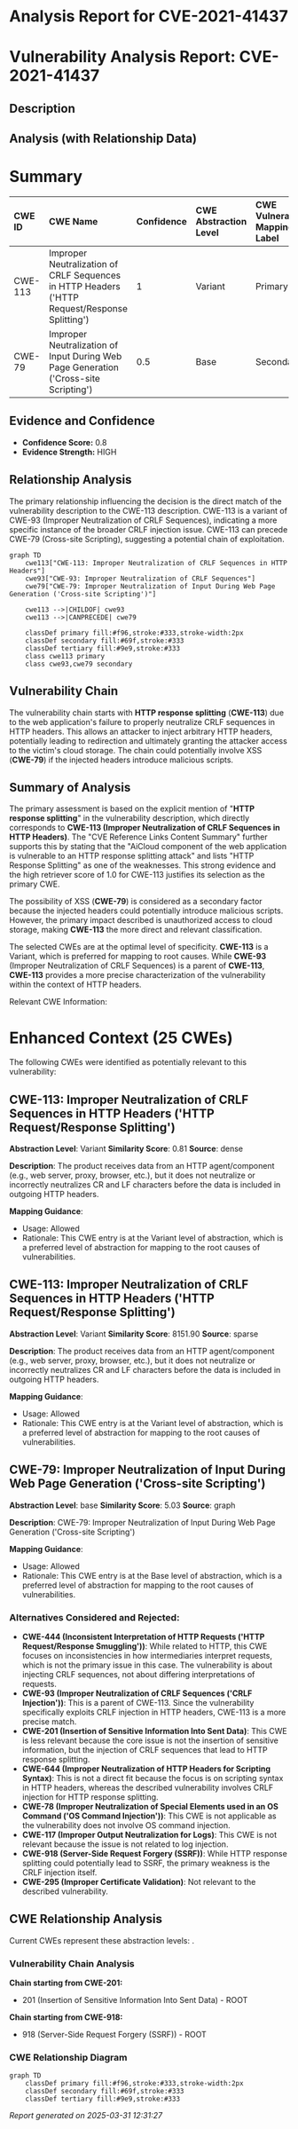 # Analysis Report for CVE-2021-41437

# Vulnerability Analysis Report: CVE-2021-41437

## Description



## Analysis (with Relationship Data)

# Summary
| CWE ID  | CWE Name                                                                                               | Confidence | CWE Abstraction Level | CWE Vulnerability Mapping Label | CWE-Vulnerability Mapping Notes |
| :-------- | :------------------------------------------------------------------------------------------------------- | :---------- | :---------------------- | :-------------------------------- | :-------------------------------- |
| CWE-113   | Improper Neutralization of CRLF Sequences in HTTP Headers ('HTTP Request/Response Splitting')          | 1          | Variant                | Primary                             | Allowed                           |
| CWE-79   | Improper Neutralization of Input During Web Page Generation ('Cross-site Scripting')          | 0.5          | Base                | Secondary                             | Allowed                           |

## Evidence and Confidence

*   **Confidence Score:** 0.8
*   **Evidence Strength:** HIGH

## Relationship Analysis
The primary relationship influencing the decision is the direct match of the vulnerability description to the CWE-113 description. CWE-113 is a variant of CWE-93 (Improper Neutralization of CRLF Sequences), indicating a more specific instance of the broader CRLF injection issue. CWE-113 can precede CWE-79 (Cross-site Scripting), suggesting a potential chain of exploitation.

```mermaid
graph TD
    cwe113["CWE-113: Improper Neutralization of CRLF Sequences in HTTP Headers"]
    cwe93["CWE-93: Improper Neutralization of CRLF Sequences"]
    cwe79["CWE-79: Improper Neutralization of Input During Web Page Generation ('Cross-site Scripting')"]

    cwe113 -->|CHILDOF| cwe93
    cwe113 -->|CANPRECEDE| cwe79
    
    classDef primary fill:#f96,stroke:#333,stroke-width:2px
    classDef secondary fill:#69f,stroke:#333
    classDef tertiary fill:#9e9,stroke:#333
    class cwe113 primary
    class cwe93,cwe79 secondary
```

## Vulnerability Chain
The vulnerability chain starts with **HTTP response splitting** (**CWE-113**) due to the web application's failure to properly neutralize CRLF sequences in HTTP headers. This allows an attacker to inject arbitrary HTTP headers, potentially leading to redirection and ultimately granting the attacker access to the victim's cloud storage. The chain could potentially involve XSS (**CWE-79**) if the injected headers introduce malicious scripts.

## Summary of Analysis
The primary assessment is based on the explicit mention of "**HTTP response splitting**" in the vulnerability description, which directly corresponds to **CWE-113 (Improper Neutralization of CRLF Sequences in HTTP Headers)**. The "CVE Reference Links Content Summary" further supports this by stating that the "AiCloud component of the web application is vulnerable to an HTTP response splitting attack" and lists "HTTP Response Splitting" as one of the weaknesses. This strong evidence and the high retriever score of 1.0 for CWE-113 justifies its selection as the primary CWE.

The possibility of XSS (**CWE-79**) is considered as a secondary factor because the injected headers could potentially introduce malicious scripts. However, the primary impact described is unauthorized access to cloud storage, making **CWE-113** the more direct and relevant classification.

The selected CWEs are at the optimal level of specificity. **CWE-113** is a Variant, which is preferred for mapping to root causes. While **CWE-93** (Improper Neutralization of CRLF Sequences) is a parent of **CWE-113**, **CWE-113** provides a more precise characterization of the vulnerability within the context of HTTP headers.

Relevant CWE Information:

# Enhanced Context (25 CWEs)
The following CWEs were identified as potentially relevant to this vulnerability:

## CWE-113: Improper Neutralization of CRLF Sequences in HTTP Headers ('HTTP Request/Response Splitting')
**Abstraction Level**: Variant
**Similarity Score**: 0.81
**Source**: dense

**Description**:
The product receives data from an HTTP agent/component (e.g., web server, proxy, browser, etc.), but it does not neutralize or incorrectly neutralizes CR and LF characters before the data is included in outgoing HTTP headers.

**Mapping Guidance**:
- Usage: Allowed
- Rationale: This CWE entry is at the Variant level of abstraction, which is a preferred level of abstraction for mapping to the root causes of vulnerabilities.

## CWE-113: Improper Neutralization of CRLF Sequences in HTTP Headers ('HTTP Request/Response Splitting')
**Abstraction Level**: Variant
**Similarity Score**: 8151.90
**Source**: sparse

**Description**:
The product receives data from an HTTP agent/component (e.g., web server, proxy, browser, etc.), but it does not neutralize or incorrectly neutralizes CR and LF characters before the data is included in outgoing HTTP headers.

**Mapping Guidance**:
- Usage: Allowed
- Rationale: This CWE entry is at the Variant level of abstraction, which is a preferred level of abstraction for mapping to the root causes of vulnerabilities.

## CWE-79: Improper Neutralization of Input During Web Page Generation ('Cross-site Scripting')
**Abstraction Level**: base
**Similarity Score**: 5.03
**Source**: graph

**Description**:
CWE-79: Improper Neutralization of Input During Web Page Generation ('Cross-site Scripting')

**Mapping Guidance**:
- Usage: Allowed
- Rationale: This CWE entry is at the Base level of abstraction, which is a preferred level of abstraction for mapping to the root causes of vulnerabilities.

### Alternatives Considered and Rejected:
- **CWE-444 (Inconsistent Interpretation of HTTP Requests ('HTTP Request/Response Smuggling'))**: While related to HTTP, this CWE focuses on inconsistencies in how intermediaries interpret requests, which is not the primary issue in this case. The vulnerability is about injecting CRLF sequences, not about differing interpretations of requests.
- **CWE-93 (Improper Neutralization of CRLF Sequences ('CRLF Injection'))**: This is a parent of CWE-113. Since the vulnerability specifically exploits CRLF injection in HTTP headers, CWE-113 is a more precise match.
- **CWE-201 (Insertion of Sensitive Information Into Sent Data)**: This CWE is less relevant because the core issue is not the insertion of sensitive information, but the injection of CRLF sequences that lead to HTTP response splitting.
- **CWE-644 (Improper Neutralization of HTTP Headers for Scripting Syntax)**: This is not a direct fit because the focus is on scripting syntax in HTTP headers, whereas the described vulnerability involves CRLF injection for HTTP response splitting.
- **CWE-78 (Improper Neutralization of Special Elements used in an OS Command ('OS Command Injection'))**: This CWE is not applicable as the vulnerability does not involve OS command injection.
- **CWE-117 (Improper Output Neutralization for Logs)**: This CWE is not relevant because the issue is not related to log injection.
- **CWE-918 (Server-Side Request Forgery (SSRF))**: While HTTP response splitting could potentially lead to SSRF, the primary weakness is the CRLF injection itself.
- **CWE-295 (Improper Certificate Validation)**: Not relevant to the described vulnerability.


## CWE Relationship Analysis

Current CWEs represent these abstraction levels: .


### Vulnerability Chain Analysis

**Chain starting from CWE-201:**
- 201 (Insertion of Sensitive Information Into Sent Data) - ROOT


**Chain starting from CWE-918:**
- 918 (Server-Side Request Forgery (SSRF)) - ROOT



### CWE Relationship Diagram

```mermaid
graph TD
    classDef primary fill:#f96,stroke:#333,stroke-width:2px
    classDef secondary fill:#69f,stroke:#333
    classDef tertiary fill:#9e9,stroke:#333
```



*Report generated on 2025-03-31 12:31:27*
